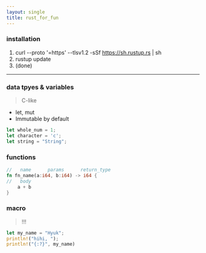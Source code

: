 ```yaml
---
layout: single 
title: rust_for_fun 
---
```


### installation
1. curl --proto '=https' --tlsv1.2 -sSf https://sh.rustup.rs | sh
2. rustup update
3. (done)
---
### data tpyes & variables
  > C-like
- let, mut
- Immutable by default

```Rust
let whole_num = 1;
let character = 'c';
let string = "String";
```

### functions
```Rust
//   name      params      return_type
fn fn_name(a:i64, b:i64) -> i64 {
//   body
    a + b
}
```

### macro
>  !!! 

```Rust
let my_name = "Hyuk";
println!("hihi, ");
println!("{:?}", my_name)
```

